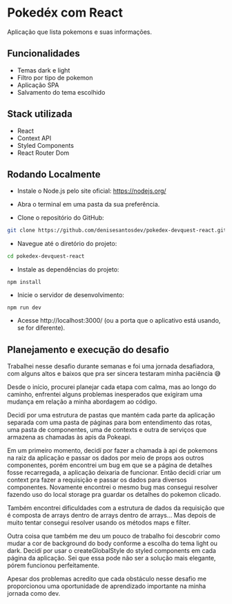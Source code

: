 
# Pokedéx com React 

Aplicação que lista pokemons e suas informações.

## Funcionalidades

- Temas dark e light
- Filtro por tipo de pokemon
- Aplicação SPA
- Salvamento do tema escolhido 

## Stack utilizada

- React 
- Context API 
- Styled Components
- React Router Dom

## Rodando Localmente

- Instale o Node.js pelo site oficial: https://nodejs.org/ 

- Abra o terminal em uma pasta da sua preferência.

- Clone o repositório do GitHub:

```bash
git clone https://github.com/denisesantosdev/pokedex-devquest-react.git
```
- Navegue até o diretório do projeto:

```bash
cd pokedex-devquest-react
```

- Instale as dependências do projeto:

```
npm install
```

- Inicie o servidor de desenvolvimento:
```
npm run dev
```

- Acesse  http://localhost:3000/ (ou a porta que o aplicativo está usando, se for diferente).

## Planejamento e execução do desafio

Trabalhei nesse desafio durante semanas e foi uma jornada desafiadora, com alguns altos e baixos que pra ser sincera testaram minha paciência 😅

Desde o início, procurei planejar cada etapa com calma, mas ao longo do caminho, enfrentei alguns problemas inesperados que exigiram uma mudança em relação a minha abordagem ao código.

Decidí por uma estrutura de pastas que mantém cada parte da aplicação separada com uma pasta de páginas para bom entendimento das rotas, uma pasta de componentes, uma de contexts e outra de serviços que armazena as chamadas às apis da Pokeapi.

Em um primeiro momento, decidí por fazer a chamada à api de pokemons na raiz da aplicação e passar os dados por meio de props aos outros componentes, porém encontrei um bug em que se a página de detalhes fosse recarregada, a aplicação deixaria de funcionar. Então decidi criar um context pra fazer a requisição e passar os dados para diversos componentes. Novamente encontrei o mesmo bug mas consegui resolver fazendo uso do local storage pra guardar os detalhes do pokemon clicado.

Também encontrei dificuldades com a estrutura de dados da requisição que é composta de arrays dentro de arrays dentro de arrays... Mas depois de muito tentar consegui resolver usando os métodos maps e filter.

Outra coisa que também me deu um pouco de trabalho foi descobrir como mudar a cor de background do body conforme a escolha do tema light ou dark. Decidí por usar o createGlobalStyle do styled components em cada página da aplicação. Sei que essa pode não ser a solução mais elegante, pórem funcionou perfeitamente.

Apesar dos problemas acredito que cada obstáculo nesse desafio me proporcionou uma oportunidade de aprendizado importante na minha jornada como dev.

